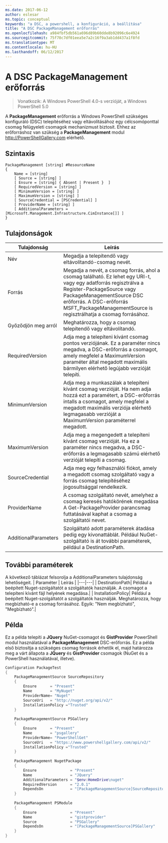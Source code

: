 ```yaml
---
ms.date: 2017-06-12
author: eslesar
ms.topic: conceptual
keywords: "a DSC, a powershell, a konfiguráció, a beállítása"
title: "A DSC PackageManagement erőforrás"
ms.openlocfilehash: a984fbf5db561a696d89b60dde8b92096c6e4924
ms.sourcegitcommit: 75f70c7df01eea5e7a2c16f9a3ab1dd437a1f8fd
ms.translationtype: MT
ms.contentlocale: hu-HU
ms.lasthandoff: 06/12/2017
---
```

# <a name="dsc-packagemanagement-resource"></a>A DSC PackageManagement erőforrás

> Vonatkozik: A Windows PowerShell 4.0-s verzióját, a Windows PowerShell 5.0

A **PackageManagement** erőforrás a Windows PowerShell szükséges konfiguráló (DSC) telepítéséhez vagy eltávolításához egy célcsomóponttal csomag felügyeleti csomagok mechanizmust biztosít. Ehhez az erőforráshoz van szükség a **PackageManagement** modul http://PowerShellGallery.com elérhető.

## <a name="syntax"></a>Szintaxis

```
PackageManagement [string] #ResourceName
{
    Name = [string]
    [ Source = [string] ]
    [ Ensure = [string] { Absent | Present }  ]
    [ RequiredVersion = [string] ]
    [ MinimumVersion = [string] ]
    [ MaximumVersion = [string] ]
    [ SourceCredential = [PSCredential] ]
    [ ProviderName = [string] ]
    [ AdditionalParameters = [Microsoft.Management.Infrastructure.CimInstance[]] ]
}
```

## <a name="properties"></a>Tulajdonságok
|  Tulajdonság  |  Leírás   | 
|---|---| 
| Név| Megadja a telepítendő vagy eltávolítandó-csomag nevét.| 
| Forrás| Megadja a nevét, a csomag forrás, ahol a csomag található. Ez lehet egy URI-t, vagy egy adatforrás regisztrálva a Register-PackageSource vagy PackageManagementSource DSC erőforrás. A DSC-erőforrás MSFT_PackageManagementSource is regisztrálhatja a csomag forrásához.| 
| Győződjön meg arról| Meghatározza, hogy a csomag telepítendő vagy eltávolítandó.| 
| RequiredVersion| Adja meg a telepíteni kívánt csomag pontos verziójának. Ez a paraméter nincs megadva, a DSC-erőforrás a csomagot, amely megfelel a MaximumVersion paraméter által megadott maximális bármilyen elérhető legújabb verzióját telepíti.| 
| MinimumVersion| Adja meg a munkaszálak a telepíteni kívánt csomag verzióját. Ha nem adja hozzá ezt a paramétert, a DSC-erőforrás intalls a csomagot, amely megfelel a megadott maximális verziója elérhető legmagasabb verzióját a MaximumVersion paraméterrel megadott.| 
| MaximumVersion| Adja meg a megengedett a telepíteni kívánt csomag verzióját. Ha ez a paraméter nincs megadva, a DSC-erőforrás a legmagasabb számú elérhető verzióját telepíti a csomag.| 
| SourceCredential | Adja meg egy felhasználói fiókot, amely a megadott csomag szolgáltató vagy a forrás csomag telepítéséhez jogosultsággal rendelkezik.| 
| ProviderName| A csomag szolgáltató nevét, amelyhez a csomag keresés hatókörének megadása A Get-PackageProvider parancsmag futtatásával kaphat a csomag a szolgáltatói nevet.| 
| AdditionalParameters| Szolgáltató adott paraméterek átadása pedig egy kivonattáblát. Például NuGet-szolgáltató is át további paraméterek, például a DestinationPath.| 

## <a name="additional-parameters"></a>További paraméterek
A következő táblázat felsorolja a AdditionalParameters tulajdonság lehetőségeit.
|  Paraméter  | Leírás   | 
|---|---|
| DestinationPath| Például a beépített Nuget-szolgáltatót a szolgáltatók használják. A csomagot a telepíteni kívánt fájl helyének megadása.|
| InstallationPolicy| Például a beépített Nuget-szolgáltatót a szolgáltatók használják. Meghatározza, hogy megbízható-e a csomag forrásához. Egyik: "Nem megbízható", "Megbízható".|

## <a name="example"></a>Példa

Ez a példa telepíti a **JQuery** NuGet-csomagot és **GistProvider** PowerShell modul használatával a **PackageManagement** DSC-erőforrás. Ez a példa első biztosítja a szükséges csomag források érhetők el, majd határozza meg a várt állapota a **JQuery** és **GistProvider** csomagok (NuGet és a PowerShell használatával, illetve).

```powershell
Configuration PackageTest
{    
    PackageManagementSource SourceRepository 
    { 
        Ensure      = "Present" 
        Name        = "MyNuget" 
        ProviderName= "Nuget" 
        SourceUri   = "http://nuget.org/api/v2/"   
        InstallationPolicy ="Trusted" 
    }    
    
    PackageManagementSource PSGallery 
    { 
        Ensure      = "Present" 
        Name        = "psgallery" 
        ProviderName= "PowerShellGet" 
        SourceUri   = "https://www.powershellgallery.com/api/v2/"   
        InstallationPolicy ="Trusted" 
    } 
          
    PackageManagement NugetPackage 
    { 
        Ensure               = "Present"  
        Name                 = "JQuery"
        AdditionalParameters = "$env:HomeDrive\nuget"
        RequiredVersion      = "2.0.1" 
        DependsOn            = "[PackageManagementSource]SourceRepository" 
    }
    
    PackageManagement PSModule 
    { 
        Ensure               = "Present"  
        Name                 = "gistprovider"
        Source               = "PSGallery"
        DependsOn            = "[PackageManagementSource]PSGallery" 
    }
}
```

